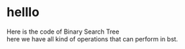 # helllo
Here is the code of Binary Search Tree
<br>
here we have all kind of operations that can perform in bst.